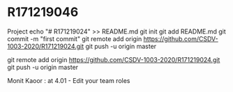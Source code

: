 # R171219046
Project
echo "# R171219024" >> README.md
git init
git add README.md
git commit -m "first commit"
git remote add origin https://github.com/CSDV-1003-2020/R171219024.git
git push -u origin master


git remote add origin https://github.com/CSDV-1003-2020/R171219024.git
git push -u origin master

Monit Kaoor : at 4.01  -  Edit your team roles
